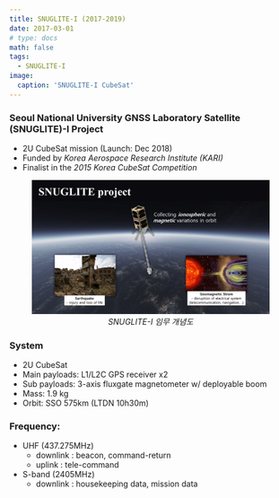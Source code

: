 ```yaml
---
title: SNUGLITE-I (2017-2019)
date: 2017-03-01
# type: docs
math: false
tags:
  - SNUGLITE-I
image:
  caption: 'SNUGLITE-I CubeSat'
---
```


<!-------------------------------------------------------------------------------------->

### Seoul National University GNSS Laboratory Satellite (SNUGLITE)-I Project
  - 2U CubeSat mission (Launch: Dec 2018)
  - Funded by *Korea Aerospace Research Institute (KARI)*
  - Finalist in the *2015 Korea CubeSat Competition*


<figure style="text-align: center;">

![snuglite1-fig1](fig1.png) 
*SNUGLITE-I 임무 개념도*

</figure>

### System
- 2U CubeSat
- Main payloads: L1/L2C GPS receiver x2
- Sub payloads:
   3-axis fluxgate magnetometer w/ deployable boom
- Mass: 1.9 kg
- Orbit: SSO 575km (LTDN 10h30m)​
### Frequency:
- UHF (437.275MHz) 
   * downlink : beacon, command-return
   * uplink : tele-command
- S-band (2405MHz)
   * downlink : housekeeping data, mission data